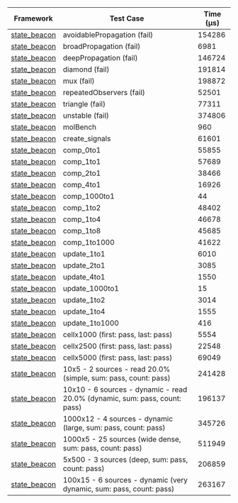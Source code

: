 | Framework | Test Case | Time (μs) |
| --- | --- | --- |
| [state_beacon](https://github.com/jinyus/dart_beacon) | avoidablePropagation (fail) | 154286 |
| [state_beacon](https://github.com/jinyus/dart_beacon) | broadPropagation (fail) | 6981 |
| [state_beacon](https://github.com/jinyus/dart_beacon) | deepPropagation (fail) | 146724 |
| [state_beacon](https://github.com/jinyus/dart_beacon) | diamond (fail) | 191814 |
| [state_beacon](https://github.com/jinyus/dart_beacon) | mux (fail) | 198872 |
| [state_beacon](https://github.com/jinyus/dart_beacon) | repeatedObservers (fail) | 52501 |
| [state_beacon](https://github.com/jinyus/dart_beacon) | triangle (fail) | 77311 |
| [state_beacon](https://github.com/jinyus/dart_beacon) | unstable (fail) | 374806 |
| [state_beacon](https://github.com/jinyus/dart_beacon) | molBench | 960 |
| [state_beacon](https://github.com/jinyus/dart_beacon) | create_signals | 61601 |
| [state_beacon](https://github.com/jinyus/dart_beacon) | comp_0to1 | 55855 |
| [state_beacon](https://github.com/jinyus/dart_beacon) | comp_1to1 | 57689 |
| [state_beacon](https://github.com/jinyus/dart_beacon) | comp_2to1 | 38466 |
| [state_beacon](https://github.com/jinyus/dart_beacon) | comp_4to1 | 16926 |
| [state_beacon](https://github.com/jinyus/dart_beacon) | comp_1000to1 | 44 |
| [state_beacon](https://github.com/jinyus/dart_beacon) | comp_1to2 | 48402 |
| [state_beacon](https://github.com/jinyus/dart_beacon) | comp_1to4 | 46678 |
| [state_beacon](https://github.com/jinyus/dart_beacon) | comp_1to8 | 45685 |
| [state_beacon](https://github.com/jinyus/dart_beacon) | comp_1to1000 | 41622 |
| [state_beacon](https://github.com/jinyus/dart_beacon) | update_1to1 | 6010 |
| [state_beacon](https://github.com/jinyus/dart_beacon) | update_2to1 | 3085 |
| [state_beacon](https://github.com/jinyus/dart_beacon) | update_4to1 | 1550 |
| [state_beacon](https://github.com/jinyus/dart_beacon) | update_1000to1 | 15 |
| [state_beacon](https://github.com/jinyus/dart_beacon) | update_1to2 | 3014 |
| [state_beacon](https://github.com/jinyus/dart_beacon) | update_1to4 | 1555 |
| [state_beacon](https://github.com/jinyus/dart_beacon) | update_1to1000 | 416 |
| [state_beacon](https://github.com/jinyus/dart_beacon) | cellx1000 (first: pass, last: pass) | 5554 |
| [state_beacon](https://github.com/jinyus/dart_beacon) | cellx2500 (first: pass, last: pass) | 22548 |
| [state_beacon](https://github.com/jinyus/dart_beacon) | cellx5000 (first: pass, last: pass) | 69049 |
| [state_beacon](https://github.com/jinyus/dart_beacon) | 10x5 - 2 sources - read 20.0% (simple, sum: pass, count: pass) | 241428 |
| [state_beacon](https://github.com/jinyus/dart_beacon) | 10x10 - 6 sources - dynamic - read 20.0% (dynamic, sum: pass, count: pass) | 196137 |
| [state_beacon](https://github.com/jinyus/dart_beacon) | 1000x12 - 4 sources - dynamic (large, sum: pass, count: pass) | 345726 |
| [state_beacon](https://github.com/jinyus/dart_beacon) | 1000x5 - 25 sources (wide dense, sum: pass, count: pass) | 511949 |
| [state_beacon](https://github.com/jinyus/dart_beacon) | 5x500 - 3 sources (deep, sum: pass, count: pass) | 206859 |
| [state_beacon](https://github.com/jinyus/dart_beacon) | 100x15 - 6 sources - dynamic (very dynamic, sum: pass, count: pass) | 263167 |

